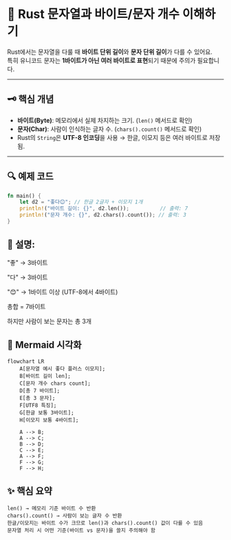 # 🦀 Rust 문자열과 바이트/문자 개수 이해하기

Rust에서는 문자열을 다룰 때 **바이트 단위 길이**와 **문자 단위 길이**가 다를 수 있어요.  
특히 유니코드 문자는 **1바이트가 아닌 여러 바이트로 표현**되기 때문에 주의가 필요합니다.

---

## 🗝️ 핵심 개념

- **바이트(Byte)**: 메모리에서 실제 차지하는 크기. (`len()` 메서드로 확인)
- **문자(Char)**: 사람이 인식하는 글자 수. (`chars().count()` 메서드로 확인)
- Rust의 `String`은 **UTF-8 인코딩**을 사용 → 한글, 이모지 등은 여러 바이트로 저장됨.

---

## 🔍 예제 코드

```rust
fn main() {
    let d2 = "좋다😊"; // 한글 2글자 + 이모지 1개
    println!("바이트 길이: {}", d2.len());          // 출력: 7
    println!("문자 개수: {}", d2.chars().count()); // 출력: 3
}
```

## 📌 설명:

"좋" → 3바이트

"다" → 3바이트

"😊" → 1바이트 이상 (UTF-8에서 4바이트)

총합 = 7바이트

하지만 사람이 보는 문자는 총 3개

## 🎨 Mermaid 시각화
```mermaid
flowchart LR
    A[문자열 예시 좋다 플러스 이모지];
    B[바이트 길이 len];
    C[문자 개수 chars count];
    D[총 7 바이트];
    E[총 3 문자];
    F[UTF8 특징];
    G[한글 보통 3바이트];
    H[이모지 보통 4바이트];

    A --> B;
    A --> C;
    B --> D;
    C --> E;
    A --> F;
    F --> G;
    F --> H;
```

## ✨ 핵심 요약

```
len() → 메모리 기준 바이트 수 반환
chars().count() → 사람이 보는 글자 수 반환
한글/이모지는 바이트 수가 크므로 len()과 chars().count() 값이 다를 수 있음
문자열 처리 시 어떤 기준(바이트 vs 문자)을 쓸지 주의해야 함
```
